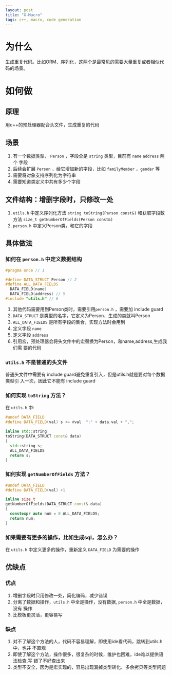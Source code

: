 ```yaml
---
layout: post
title: "X-Macro"
tags: c++, macro, code generation
---
```


# 为什么
生成重复代码。比如ORM、序列化，这两个是最常见的需要大量重复或者相似代码的场景。

# 如何做
## 原理
用c++的预处理器配合头文件，生成重复的代码

## 场景
1. 有一个数据类型， `Person` ，字段全是 `string` 类型，目前有 `name` `address` 两个
字段
2. 后续会扩展 `Person` ，给它增加新的字段，比如 `familyMember` ，`gender` 等
3. 需要将对象支持序列化为字符串
4. 需要知道类定义中共有多少个字段

## 文件结构：增删字段时，只修改一处
1. `utils.h` 中定义序列化方法 `string toString(Person const&)` 和获取字段数方法
   `size_t getNumberOfFields(Person const&)`
2. `person.h` 中定义Person类，和它的字段

## 具体做法
### 如何在 `person.h` 中定义数据结构
```c++
#pragma once // 1

#define DATA_STRUCT Person // 2
#define ALL_DATA_FIELDS                                                        \ // 3
  DATA_FIELD(name)                                                             \ // 4
  DATA_FIELD(address) // 5
#include "utils.h" // 6
```
1. 其他代码需要用到Person类时，需要引用`person.h` ，需要加 include guard
2. `DATA_STRUCT` 是类型的名字，它定义为Person，生成的类就叫Person
3. `ALL_DATA_FIELDS` 是所有字段的集合，实现方法时会用到
4. 定义字段 `name`
5. 定义字段 `address`
6. 引用宏，预处理器会将头文件中的宏替换为Person，和name,address,生成我们需
   要的代码
### `utils.h` 不是普通的头文件
普通头文件中需要有 include guard避免重复引入，但是utils.h就是要对每个数据类型引
入一次，因此它不能有 include guard
### 如何实现 `toString` 方法？
在 `utils.h` 中:

``` c++
#undef DATA_FIELD
#define DATA_FIELD(val) s += #val  ":" + data.val + ",";

inline std::string
toString(DATA_STRUCT const& data)
{
  std::string s;
  ALL_DATA_FIELDS
  return s;
}
```

### 如何实现 `getNumberOfFields` 方法？

```c++
#undef DATA_FIELD
#define DATA_FIELD(val) +1

inline size_t
getNumberOfFields(DATA_STRUCT const& data)
{
  constexpr auto num = 0 ALL_DATA_FIELDS;
  return num;
}
```

### 如果需要有更多的操作，比如生成sql，怎么办？
在 `utils.h` 中定义更多的操作，重新定义 `DATA_FIELD` 为需要的操作

## 优缺点
### 优点
1. 增删字段时只用修改一处，简化编码，减少错误
2. 分离了数据和操作，`utils.h` 中全是操作，没有数据, `person.h` 中全是数据，没有
   操作
3. 比模板更灵活，更容易写
### 缺点
1. 对不了解这个方法的人，代码不容易理解，即使用ide看代码，跳转到utils.h中，也并
   不直观
2. 即使了解这个方法，操作很多，很复杂的时候，维护也困难，ide难以提供语法检查,写
   错了不好查出来
3. 类型不安全，因为是宏实现的，容易出现漏掉类型转化、多余拷贝等类型问题
